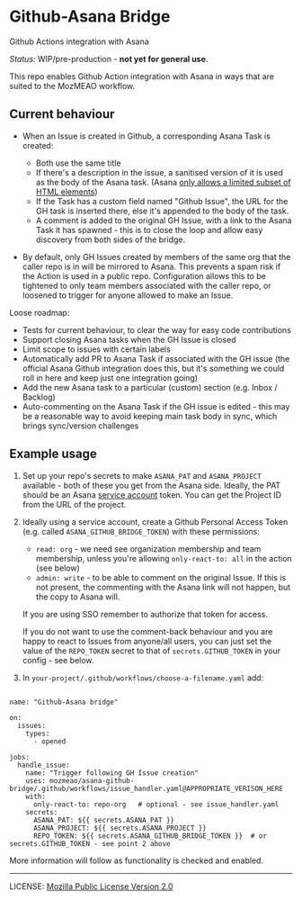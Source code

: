 # Github-Asana Bridge

Github Actions integration with Asana

*Status:* WIP/pre-production - **not yet for general use**.

This repo enables Github Action integration with Asana in ways that are suited to the MozMEAO workflow.

## Current behaviour

* When an Issue is created in Github, a corresponding Asana Task is created:
  * Both use the same title
  * If there's a description in the issue, a sanitised version of it is used as the body of the Asana task. (Asana [only allows a limited subset of HTML elements](https://developers.asana.com/docs/rich-text#reading-rich-text))
  * If the Task has a custom field named "Github Issue", the URL for the GH task is inserted there, else it's appended to the body of the task.
  * A comment is added to the original GH Issue, with a link to the Asana Task it has spawned - this is to close the loop and allow easy discovery from both sides of the bridge.

* By default, only GH Issues created by members of the same org that the caller repo is in will be mirrored to Asana. This prevents a spam risk if the Action is used in a public repo. Configuration allows this to be tightened to only team members associated with the caller repo, or loosened to trigger for anyone allowed to make an Issue.

Loose roadmap:

* Tests for current behaviour, to clear the way for easy code contributions
* Support closing Asana tasks when the GH Issue is closed
* Limit scope to issues with certain labels
* Automatically add PR to Asana Task if associated with the GH issue (the official Asana Github integration does this, but it's something we could roll in here and keep just one integration going)
* Add the new Asana task to a particular (custom) section (e.g. Inbox / Backlog)
* Auto-commenting on the Asana Task if the GH issue is edited - this may be a reasonable way to avoid keeping main task body in sync, which brings sync/version challenges

## Example usage

1. Set up your repo's secrets to make `ASANA_PAT` and `ASANA_PROJECT` available - both of these you get from the Asana side. Ideally, the PAT should be an Asana [service account](https://asana.com/guide/help/premium/service-accounts) token. You can get the Project ID from the URL of the project.

2. Ideally using a service account, create a Github Personal Access Token (e.g. called `ASANA_GITHUB_BRIDGE_TOKEN`) with these permissions:
    * `read: org` - we need see organization membership and team membership, unless you're allowing `only-react-to: all` in the action (see below)
    * `admin: write` - to be able to comment on the original Issue. If this is not present, the commenting with the Asana link will not happen, but the copy to Asana will.

    If you are using SSO remember to authorize that token for access.

    If you do not want to use the comment-back behaviour and you are happy to react to Issues from anyone/all users, you can just set the value of the `REPO_TOKEN` secret to that of `secrets.GITHUB_TOKEN` in your config - see below.

3. In `your-project/.github/workflows/choose-a-filename.yaml` add:

```code:yaml

name: "Github-Asana bridge"

on:
  issues:
    types:
      - opened

jobs:
  handle_issue:
    name: "Trigger following GH Issue creation"
    uses: mozmeao/asana-github-bridge/.github/workflows/issue_handler.yaml@APPROPRIATE_VERISON_HERE
    with:
      only-react-to: repo-org   # optional - see issue_handler.yaml
    secrets:
      ASANA_PAT: ${{ secrets.ASANA_PAT }}
      ASANA_PROJECT: ${{ secrets.ASANA_PROJECT }}
      REPO_TOKEN: ${{ secrets.ASANA_GITHUB_BRIDGE_TOKEN }}  # or secrets.GITHUB_TOKEN - see point 2 above
```

More information will follow as functionality is checked and enabled.

----

LICENSE: [Mozilla Public License Version 2.0](LICENSE)

